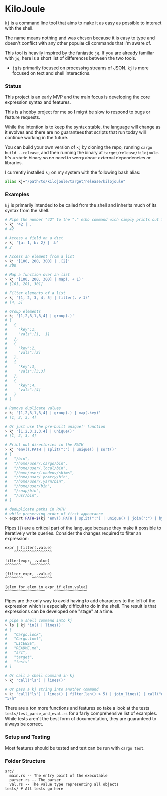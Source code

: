 # KiloJoule

`kj` is a command line tool that aims to make it as easy as possible to interact with the shell.

The name means nothing and was chosen because it is easy to type and doesn't conflict with any other popular cli commands that I'm aware of.

This tool is heavily inspired by the fantastic [`jq`](https://github.com/jqlang/jq). If you are already familiar with `jq`, here is a short list of differences between the two tools.

- `jq` is primarily focused on processing streams of JSON. `kj` is more focused on text and shell interactions.

### Status

This project is an early MVP and the main focus is developing the core expression syntax and features.

This is a hobby project for me so I might be slow to respond to bugs or feature requests.

While the intention is to keep the syntax stable, the language will change as it evolves and there are no guarantees that scripts that run today will continue working in the future.

You can build your own version of `kj` by cloning the repo, running `cargo build --release`, and then running the binary at `target/release/kilojoule`. It's a static binary so no need to worry about external dependencies or libraries.

I currently installed `kj` on my system with the following bash alias:

```sh
alias kj="/path/to/kilojoule/target/release/kilojoule"
```

### Examples

`kj` is primarily intended to be called from the shell and inherits much of its syntax from the shell.

```sh
# Pipe the number "42" to the "." echo command wich simply prints out the input
> kj '42 | .'
# 42

# Access a field on a dict
> kj '{a: 1, b: 2} | .b'
# 2

# Access an element from a list
> kj '[100, 200, 300] | .[2]'
# 200

# Map a function over an list
> kj '[100, 200, 300] | map(. + 1)'
# [101, 201, 301]

# Filter elements of a list
> kj '[1, 2, 3, 4, 5] | filter(. > 3)'
# [4, 5]

# Group elements
> kj '[1,2,3,1,3,4] | group(.)'
# [
#   {
#     "key":1,
#     "vals":[1,  1]
#   },
#   {
#     "key":2,
#     "vals":[2]
#   },
#   {
#     "key":3,
#     "vals":[3,3]
#   },
#   {
#     "key":4,
#     "vals":[4]
#   }
# ]

# Remove duplicate values
> kj '[1,2,3,1,3,4] | group(.) | map(.key)'
# [1, 2, 3, 4]

# Or just use the pre-built unique() function
> kj '[1,2,3,1,3,4] | unique()'
# [1, 2, 3, 4]

# Print out directories in the PATH
> kj 'env().PATH | split(":") | unique() | sort()'
# [
#   "/bin",
#   "/home/user/.cargo/bin",
#   "/home/user/.local/bin",
#   "/home/user/.nodenv/shims",
#   "/home/user/.poetry/bin",
#   "/home/user/.yarn/bin",
#   "/home/user/bin",
#   "/snap/bin",
#   "/usr/bin",
# ]

# deduplicate paths in PATH
# while preserving order of first appearance
> export PATH=$(kj 'env().PATH | split(":") | unique() | join(":") | bytes()')
```

Pipes (`|`) are a critical part of the language because they make it possible to iteratively write queries. Consider the changes required to filter an expression:

```
expr | filter(.value)
    ^^^^^^^^^^^^^^^^^

filter(expr, .value)
^^^^^^^    ^^^^^^^^^

(filter expr, .value)
^^^^^^^^    ^^^^^^^^^

[elem for elem in expr if elem.value]
^^^^^^^^^^^^^^^^^^    ^^^^^^^^^^^^^^^
```

Pipes are the only way to avoid having to add characters to the left of the expression which is especially difficult to do in the shell. The result is that expressions can be developed one "stage" at a time.

```sh
# pipe a shell command into kj
> ls | kj 'in() | lines()'
# [
#   "Cargo.lock",
#   "Cargo.toml",
#   "LICENSE",
#   "README.md",
#   "src",
#   "target",
#   "tests"
# ]

# Or call a shell command in kj
> kj 'call("ls") | lines()'

# Or pass a kj string into another command
> kj 'call("ls") | lines() | filter(len() > 5) | join_lines() | call("wc", "-l")'
"5\n"
```

There are a ton more functions and features so take a look at the tests `tests/test_parse_and_eval.rs` for a fairly comprehensive list of examples.
While tests aren't the best form of documentation, they are guaranteed to always be correct.

### Setup and Testing

Most features should be tested and test can be run with `cargo test`.

### Folder Structure

```
src/
  main.rs -- The entry point of the executable
  parser.rs -- The parser
  val.rs -- The value type representing all objects
tests/ # All tests go here
```
